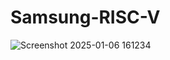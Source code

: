 # Samsung-RISC-V
![Screenshot 2025-01-06 161234](https://github.com/user-attachments/assets/6120aed0-03de-4ffb-8d21-47be8952cfcf)

